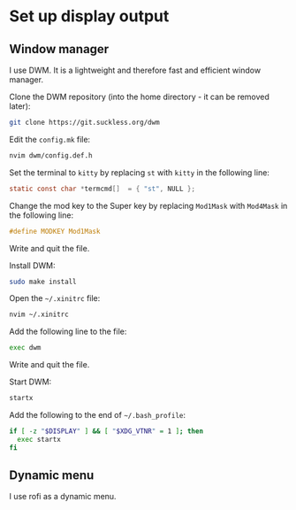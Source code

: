 # Set up display output

## Window manager

I use DWM. It is a lightweight and therefore fast and efficient window manager.

Clone the DWM repository (into the home directory - it can be removed later):

```bash
git clone https://git.suckless.org/dwm
```

Edit the `config.mk` file:

```bash
nvim dwm/config.def.h
```

Set the terminal to `kitty` by replacing `st` with `kitty` in the following line:

```c
static const char *termcmd[]  = { "st", NULL };
```

Change the mod key to the Super key by replacing `Mod1Mask` with `Mod4Mask` in the following line:

```c
#define MODKEY Mod1Mask
```

Write and quit the file.

Install DWM:

```bash
sudo make install
```

Open the `~/.xinitrc` file:

```bash
nvim ~/.xinitrc
```

Add the following line to the file:

```bash
exec dwm
```

Write and quit the file.

Start DWM:

```bash
startx
```

Add the following to the end of `~/.bash_profile`:

```bash
if [ -z "$DISPLAY" ] && [ "$XDG_VTNR" = 1 ]; then
  exec startx
fi
```

## Dynamic menu

I use rofi as a dynamic menu.
